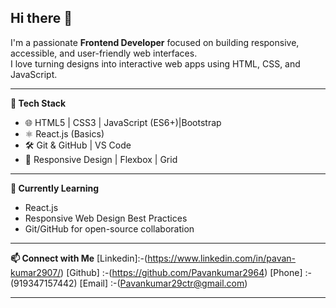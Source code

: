 ## Hi there 👋
I'm a passionate **Frontend Developer** focused on building responsive, accessible, and user-friendly web interfaces.  
I love turning designs into interactive web apps using HTML, CSS, and JavaScript.
______________________________________________________________________________________________________________________
**🔧 Tech Stack**
- 🌐 HTML5 | CSS3 | JavaScript (ES6+)|Bootstrap
- ⚛️ React.js (Basics)
- 🛠️ Git & GitHub | VS Code
- 🎨 Responsive Design | Flexbox | Grid
______________________________________________________________________________________________________________________
**🚀 Currently Learning**
- React.js
- Responsive Web Design Best Practices
- Git/GitHub for open-source collaboration
______________________________________________________________________________________________________________________
**📫 Connect with Me**
 [Linkedin]:-(https://www.linkedin.com/in/pavan-kumar2907/)
 [Github]  :-(https://github.com/Pavankumar2964)
 [Phone]   :-(919347157442)
 [Email]   :-(Pavankumar29ctr@gmail.com)
______________________________________________________________________________________________________________________
<!--
**Pavankumar2964/Pavankumar2964** is a ✨ _special_ ✨ repository because its `README.md` (this file) appears on your GitHub profile.

Here are some ideas to get you started:

- 🔭 I’m currently working on ...
- 🌱 I’m currently learning ...
- 👯 I’m looking to collaborate on ...
- 🤔 I’m looking for help with ...
- 💬 Ask me about ...
- 📫 How to reach me: ...
- 😄 Pronouns: ...
- ⚡ Fun fact: ...
-->
